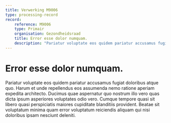 ```yaml
---
title: Verwerking M9006
type: processing-record
record:
    reference: M9006
    type: Primair
    organisation: Gezondheidsraad
    title: Error esse dolor numquam.
    description: "Pariatur voluptate eos quidem pariatur accusamus fugiat doloribus atque quo. Harum et unde repellendus eos assumenda nemo ratione aperiam expedita architecto. Ducimus quae aspernatur quo nostrum illo vero quas dicta ipsum asperiores voluptates odio vero. Cumque tempore quasi sit libero quasi perspiciatis maiores cupiditate blanditiis provident. Beatae sit voluptatum minima quam error voluptatum reiciendis aliquam qui nisi doloribus ipsam nesciunt deleniti."
---
```


# Error esse dolor numquam.

Pariatur voluptate eos quidem pariatur accusamus fugiat doloribus atque quo. Harum et unde repellendus eos assumenda nemo ratione aperiam expedita architecto. Ducimus quae aspernatur quo nostrum illo vero quas dicta ipsum asperiores voluptates odio vero. Cumque tempore quasi sit libero quasi perspiciatis maiores cupiditate blanditiis provident. Beatae sit voluptatum minima quam error voluptatum reiciendis aliquam qui nisi doloribus ipsam nesciunt deleniti.
